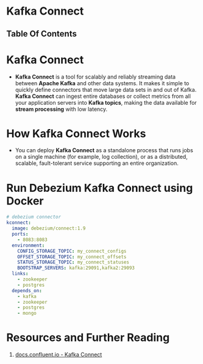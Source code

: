 # Kafka Connect

## Table Of Contents

# Kafka Connect

- **Kafka Connect** is a tool for scalably and reliably streaming data between **Apache Kafka** and other data systems. It makes it simple to quickly define connectors that move large data sets in and out of Kafka. **Kafka Connect** can ingest entire databases or collect metrics from all your application servers into **Kafka topics**, making the data available for **stream processing** with low latency.

# How Kafka Connect Works

- You can deploy **Kafka Connect** as a standalone process that runs jobs on a single machine (for example, log collection), or as a distributed, scalable, fault-tolerant service supporting an entire organization.

# Run Debezium Kafka Connect using Docker

```yml
# debezium connector
kconnect:
  image: debezium/connect:1.9
  ports:
    - 8083:8083
  environment:
    CONFIG_STORAGE_TOPIC: my_connect_configs
    OFFSET_STORAGE_TOPIC: my_connect_offsets
    STATUS_STORAGE_TOPIC: my_connect_statuses
    BOOTSTRAP_SERVERS: kafka:29091,kafka2:29093
  links:
    - zookeeper
    - postgres
  depends_on:
    - kafka
    - zookeeper
    - postgres
    - mongo
```

# Resources and Further Reading

1. [docs.confluent.io - Kafka Connect](https://docs.confluent.io/platform/current/connect/index.html)
